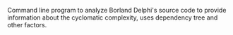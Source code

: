 Command line program to analyze Borland Delphi's source code to provide information about the cyclomatic complexity, uses dependency tree and other factors.
